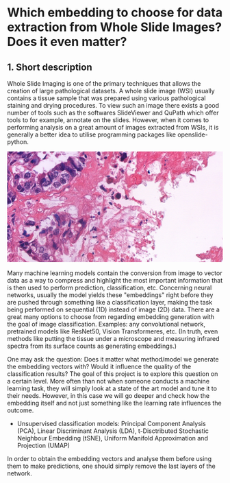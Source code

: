 # Which embedding to choose for data extraction from Whole Slide Images? Does it even matter?

## 1. Short description

Whole Slide Imaging is one of the primary techniques that allows the creation of large pathological datasets. A whole slide image (WSI) usually contains a tissue sample that was prepared using various pathological staining and drying procedures. 
To view such an image there exists a good number of tools such as the softwares SlideViewer and QuPath which offer tools to for example, annotate on the slides. 
However, when it comes to performing analysis on a great amount of images extracted from WSIs, it is generally a better idea to utilise programming packages like openslide-python.

<picture>
<img src="https://github.com/borbende/Scientific-Modelling-Computer-lab/blob/main/wsi_p.png">
</picture>

Many machine learning models contain the conversion from image to vector data as a way to compress and highlight the most important information that is then used to perform prediction, classification, etc. Concerning neural networks, 
usually the model yields these "embeddings" right before they are pushed through something like a classification layer, making the task being performed on sequential (1D) instead of image (2D) data. There are a great many options to choose from regarding embedding generation with the goal of image classification. 
Examples: any convolutional network, pretrained models like ResNet50, Vision Transformeres, etc. (In truth, even methods like putting the tissue under a microscope and measuring infrared spectra from its surface counts as generating embeddings.)

One may ask the question: Does it matter what method/model we generate the embedding vectors with? Would it influence the quality of the classification results? The goal of this project is to explore this question on a certain level. More often than not when someone conducts a machine learning task,
they will simply look at a state of the art model and tune it to their needs. However, in this case we will go deeper and check how the embedding itself and not just something like the learning rate influences the outcome.


- Unsupervised classification models: Principal Component Analysis (PCA), Linear Discriminant Analysis (LDA), t-Disctributed Stochastic Neighbour Embedding (tSNE), Uniform Manifold Approximation and Projection (UMAP)



In order to obtain the embedding vectors and analyse them before using them to make predictions, one should simply remove the last layers of the network.
